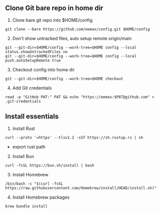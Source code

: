 ## Clone Git bare repo in home dir
1. Clone bare git repo into $HOME/config
```
git clone --bare https://github.com/eemax/config.git $HOME/config
```
2. Don't show untracked files, auto setup remote origin/main
```
git --git-dir=$HOME/config --work-tree=$HOME config --local status.showUntrackedFiles no
git --git-dir=$HOME/config --work-tree=$HOME config --local push.autoSetupRemote true
```
3. Checkout config into home dir
```
git --git-dir=$HOME/config --work-tree=$HOME checkout
```
4. Add Git credentials
```
read -p "GitHub PAT:" PAT && echo "https://eemax:$PAT@github.com" > .git-credentials
```
## Install essentials
1. Install Rust
```
curl --proto '=https' --tlsv1.2 -sSf https://sh.rustup.rs | sh

```
- export rust path

2. Install Bun

```
curl -fsSL https://bun.sh/install | bash
```
3. Install Homebrew
```
/bin/bash -c "$(curl -fsSL https://raw.githubusercontent.com/Homebrew/install/HEAD/install.sh)"
```
4. Install Homebrew packages
```
brew bundle install
```